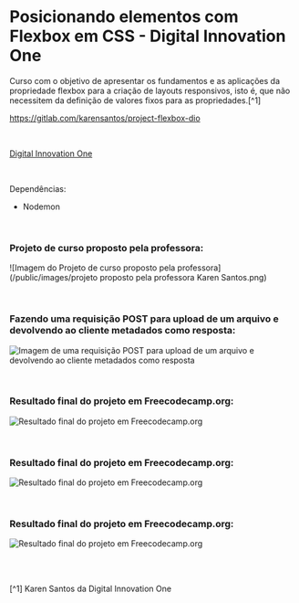 # Posicionando elementos com Flexbox em CSS - Digital Innovation One


Curso com o objetivo de apresentar os fundamentos e as aplicações da propriedade flexbox para a criação de layouts responsivos, isto é, que não necessitem da definição de valores fixos para as propriedades.[^1]

https://gitlab.com/karensantos/project-flexbox-dio

<br />

[Digital Innovation One](https://web.digitalinnovation.one/home)



<br />


Dependências:

- Nodemon




<br />

### Projeto de curso proposto pela professora:          
![Imagem do Projeto de curso proposto pela professora](/public/images/projeto proposto pela professora Karen Santos.png)



<br />

### Fazendo uma requisição POST para upload de um arquivo e devolvendo ao cliente metadados como resposta:          
![Imagem de uma requisição POST para upload de um arquivo e devolvendo ao cliente metadados como resposta](/public/images/)






<br />


### Resultado final do projeto em Freecodecamp.org:               
![Resultado final do projeto em Freecodecamp.org](/public/images/)




<br />


### Resultado final do projeto em Freecodecamp.org:               
![Resultado final do projeto em Freecodecamp.org](/public/images/)




<br />


### Resultado final do projeto em Freecodecamp.org:               
![Resultado final do projeto em Freecodecamp.org](/public/images/)




<br />
<br />

[^1] Karen Santos da Digital Innovation One 






